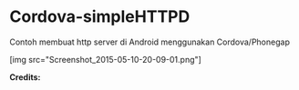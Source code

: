 # Cordova-simpleHTTPD
Contoh membuat http server di Android menggunakan Cordova/Phonegap

[img src="Screenshot_2015-05-10-20-09-01.png"]

<b>Credits:</b><br>
